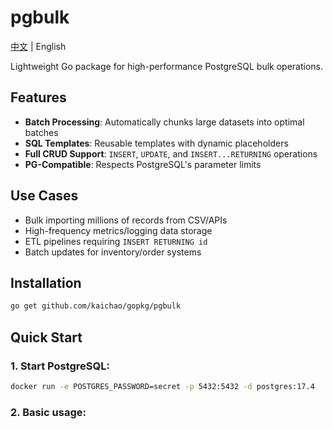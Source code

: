 # pgbulk

[中文](README.zh.md) | English

Lightweight Go package for high-performance PostgreSQL bulk operations.

## Features

- **Batch Processing**: Automatically chunks large datasets into optimal batches
- **SQL Templates**: Reusable templates with dynamic placeholders
- **Full CRUD Support**: `INSERT`, `UPDATE`, and `INSERT...RETURNING` operations
- **PG-Compatible**: Respects PostgreSQL's parameter limits

## Use Cases

- Bulk importing millions of records from CSV/APIs
- High-frequency metrics/logging data storage
- ETL pipelines requiring `INSERT RETURNING id`
- Batch updates for inventory/order systems

## Installation

```bash
go get github.com/kaichao/gopkg/pgbulk
```

## Quick Start

### 1. Start PostgreSQL:
```sh
docker run -e POSTGRES_PASSWORD=secret -p 5432:5432 -d postgres:17.4
```

### 2. Basic usage:
```go

```
